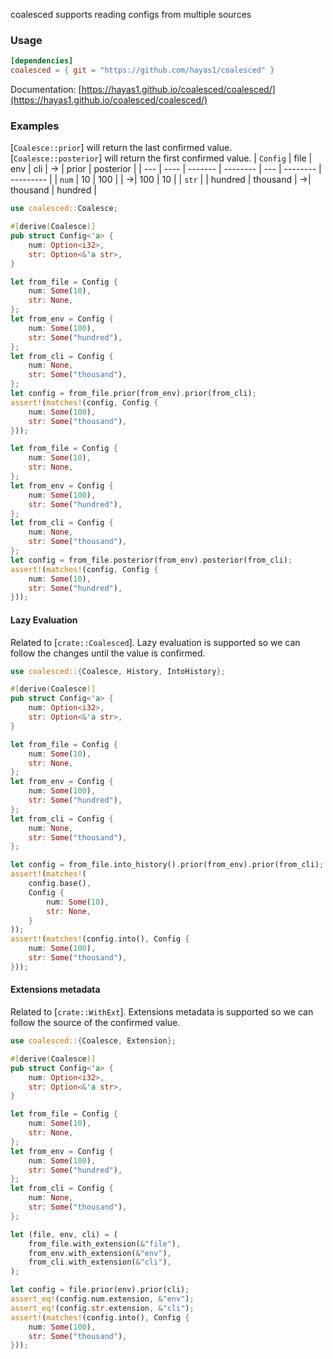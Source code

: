 <!-- cargo-rdme start -->

coalesced supports reading configs from multiple sources

### Usage
```toml
[dependencies]
coalesced = { git = "https://github.com/hayas1/coalesced" }
```
Documentation: [https://hayas1.github.io/coalesced/coalesced/](https://hayas1.github.io/coalesced/coalesced/)

### Examples
[`Coalesce::prior`] will return the last confirmed value. [`Coalesce::posterior`] will return the first confirmed value.
| `Config` | file | env | cli | → | prior | posterior |
| --- | ---- | ------- | -------- | --- | -------- | --------- |
| `num` | 10 | 100 | | →| 100 | 10 |
| `str` | | hundred | thousand | →| thousand | hundred |

```rust
use coalesced::Coalesce;

#[derive(Coalesce)]
pub struct Config<'a> {
    num: Option<i32>,
    str: Option<&'a str>,
}

let from_file = Config {
    num: Some(10),
    str: None,
};
let from_env = Config {
    num: Some(100),
    str: Some("hundred"),
};
let from_cli = Config {
    num: None,
    str: Some("thousand"),
};
let config = from_file.prior(from_env).prior(from_cli);
assert!(matches!(config, Config {
    num: Some(100),
    str: Some("thousand"),
}));

let from_file = Config {
    num: Some(10),
    str: None,
};
let from_env = Config {
    num: Some(100),
    str: Some("hundred"),
};
let from_cli = Config {
    num: None,
    str: Some("thousand"),
};
let config = from_file.posterior(from_env).posterior(from_cli);
assert!(matches!(config, Config {
    num: Some(10),
    str: Some("hundred"),
}));
```

#### Lazy Evaluation
Related to [`crate::Coalesced`]. Lazy evaluation is supported so we can follow the changes until the value is confirmed.
```rust
use coalesced::{Coalesce, History, IntoHistory};

#[derive(Coalesce)]
pub struct Config<'a> {
    num: Option<i32>,
    str: Option<&'a str>,
}

let from_file = Config {
    num: Some(10),
    str: None,
};
let from_env = Config {
    num: Some(100),
    str: Some("hundred"),
};
let from_cli = Config {
    num: None,
    str: Some("thousand"),
};

let config = from_file.into_history().prior(from_env).prior(from_cli);
assert!(matches!(
    config.base(),
    Config {
        num: Some(10),
        str: None,
    }
));
assert!(matches!(config.into(), Config {
    num: Some(100),
    str: Some("thousand"),
}));
```

#### Extensions metadata
Related to [`crate::WithExt`]. Extensions metadata is supported so we can follow the source of the confirmed value.
```rust
use coalesced::{Coalesce, Extension};

#[derive(Coalesce)]
pub struct Config<'a> {
    num: Option<i32>,
    str: Option<&'a str>,
}

let from_file = Config {
    num: Some(10),
    str: None,
};
let from_env = Config {
    num: Some(100),
    str: Some("hundred"),
};
let from_cli = Config {
    num: None,
    str: Some("thousand"),
};

let (file, env, cli) = (
    from_file.with_extension(&"file"),
    from_env.with_extension(&"env"),
    from_cli.with_extension(&"cli"),
);

let config = file.prior(env).prior(cli);
assert_eq!(config.num.extension, &"env");
assert_eq!(config.str.extension, &"cli");
assert!(matches!(config.into(), Config {
    num: Some(100),
    str: Some("thousand"),
}));
```

<!-- cargo-rdme end -->
